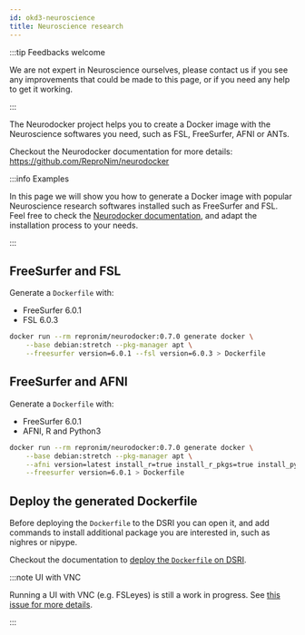 ```yaml
---
id: okd3-neuroscience
title: Neuroscience research
---
```


:::tip Feedbacks welcome

We are not expert in Neuroscience ourselves, please contact us if you see any improvements that could be made to this page, or if you need any help to get it working.

:::

The Neurodocker project helps you to create a Docker image with the Neuroscience softwares you need, such as FSL, FreeSurfer, AFNI or ANTs. 

Checkout the Neurodocker documentation for more details: https://github.com/ReproNim/neurodocker

:::info Examples

In this page we will show you how to generate a Docker image with popular Neuroscience research softwares installed such as FreeSurfer and FSL. Feel free to check the [Neurodocker documentation](https://github.com/ReproNim/neurodocker), and adapt the installation process to your needs.

::: 

## FreeSurfer and FSL

Generate a `Dockerfile` with:

* FreeSurfer 6.0.1
* FSL 6.0.3

```bash
docker run --rm repronim/neurodocker:0.7.0 generate docker \
    --base debian:stretch --pkg-manager apt \
    --freesurfer version=6.0.1 --fsl version=6.0.3 > Dockerfile
```

## FreeSurfer and AFNI

Generate a `Dockerfile` with:

* FreeSurfer 6.0.1
* AFNI, R and Python3

```bash
docker run --rm repronim/neurodocker:0.7.0 generate docker \
    --base debian:stretch --pkg-manager apt \
    --afni version=latest install_r=true install_r_pkgs=true install_python3=true \
    --freesurfer version=6.0.1 > Dockerfile
```

## Deploy the generated Dockerfile

Before deploying the `Dockerfile` to the DSRI you can open it, and add commands to install additional package you are interested in, such as nighres or nipype.

Checkout the documentation to [deploy the `Dockerfile` on DSRI](https://maastrichtu-ids.github.io/dsri-documentation/docs/guide-dockerfile-to-openshift). 

:::note UI with VNC

Running a UI with VNC (e.g. FSLeyes) is still a work in progress. See [this issue for more details](https://github.com/ReproNim/neurodocker/issues/343).

:::

